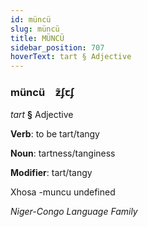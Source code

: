 ```yaml
---
id: müncü
slug: müncü
title: MÜNCÜ
sidebar_position: 707
hoverText: tart § Adjective
---
```


### müncü&emsp;<span kind="abugida">ƶ̃ʄꞇʄ</span>

*tart* **§** Adjective

**Verb**: to be tart/tangy

**Noun**: tartness/tanginess

**Modifier**: tart/tangy

Xhosa -muncu undefined

*Niger-Congo Language Family*